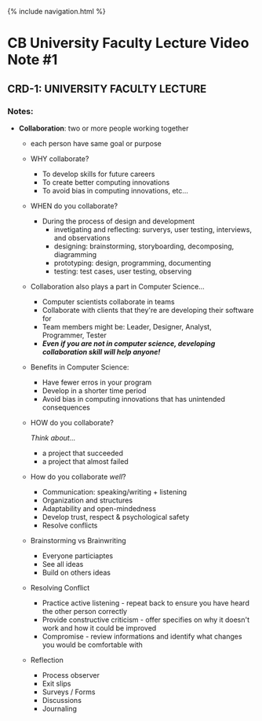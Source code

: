 {% include navigation.html %}
# CB University Faculty Lecture Video Note #1

## CRD-1: UNIVERSITY FACULTY LECTURE
### Notes:
* **Collaboration**: two or more people working together
  * each person have same goal or purpose
  * WHY collaborate?
    * To develop skills for future careers 
    * To create better computing innovations
    * To avoid bias in computing innovations, etc...
  * WHEN do you collaborate?
    * During the process of design and development
      * invetigating and reflecting: surverys, user testing, interviews, and observations
      * designing: brainstorming, storyboarding, decomposing, diagramming
      * prototyping: design, programming, documenting
      * testing: test cases, user testing, observing
  * Collaboration also plays a part in Computer Science...
    * Computer scientists collaborate in teams
    * Collaborate with clients that they're are developing their software for
    * Team members might be: Leader, Designer, Analyst, Programmer, Tester
    * ***Even if you are not in computer science, developing collaboration skill will help anyone!***
  * Benefits in Computer Science:
    * Have fewer erros in your program
    * Develop in a shorter time period
    * Avoid bias in computing innovations that has unintended consequences
  * HOW do you collaborate?
  
    *Think about...* 
    * a project that succeeded
    * a project that almost failed
  * How do you collaborate *well*?  
    * Communication: speaking/writing + listening
    * Organization and structures
    * Adaptability and open-mindedness
    * Develop trust, respect & psychological safety
    * Resolve conflicts
  * Brainstorming vs Brainwriting
    * Everyone particiaptes
    * See all ideas
    * Build on others ideas
  * Resolving Conflict
    * Practice active listening - repeat back to ensure you have heard the other person correctly
    * Provide constructive criticism - offer specifies on why it doesn't work and how it could be improved
    * Compromise - review informations and identify what changes you would be comfortable with
  * Reflection
    * Process observer
    * Exit slips
    * Surveys / Forms
    * Discussions
    * Journaling
